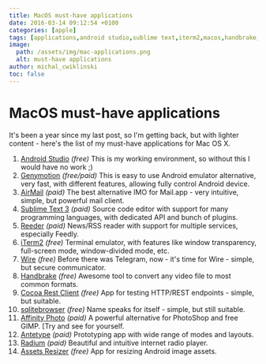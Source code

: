 ```yaml
---
title: MacOS must-have applications
date: 2016-03-14 09:12:54 +0100
categories: [apple]
tags: [applications,android studio,sublime text,iterm2,macos,handbrake,affinity photo,airmail,reeder,mac]
image:
  path: /assets/img/mac-applications.png
  alt: must-have applications
author: michal_cwiklinski
toc: false
---
```


# MacOS must-have applications

It's been a year since my last post, so I'm getting back, but with lighter content - here's the list of my must-have applications for Mac OS X.

1. [Android Studio](http://developer.android.com/tools/studio/index.html) _(free)_ This is my working environment, so without this I would have no work ;)
2. [Genymotion](https://www.genymotion.com/) _(free/paid)_ This is easy to use Android emulator alternative, very fast, with different features, allowing fully control Android device.
3. [AirMail](http://airmailapp.com/) _(paid)_ The best alternative IMO for Mail.app - very intuitive, simple, but powerful mail client.
4. [Sublime Text 3](https://www.sublimetext.com/3) _(paid)_ Source code editor with support for many programming languages, with dedicated API and bunch of plugins.
5. [Reeder](https://itunes.apple.com/us/app/reeder-3/id880001334) _(paid)_ News/RSS reader with support for multiple services, especially Feedly.
6. [iTerm2](https://www.iterm2.com/) _(free)_ Terminal emulator, with features like window transparency, full-screen mode, window-divided mode, etc.
7. [Wire](https://wire.com/) _(free)_ Before there was Telegram, now - it's time for Wire - simple, but secure communicator.
8. [Handbrake](https://handbrake.fr/) _(free)_ Awesome tool to convert any video file to most common formats.
9. [Cocoa Rest Client](https://github.com/mmattozzi/cocoa-rest-client/releases) _(free)_ App for testing HTTP/REST endpoints - simple, but suitable.
10. [sqlitebrowser](http://sqlitebrowser.org/) _(free)_ Name speaks for itself - simple, but still suitable.
11. [Affinity Photo](https://itunes.apple.com/us/app/affinity-photo/id824183456) _(paid)_ A powerful alternative for PhotoShop and free GIMP. [Try and see for yourself.
12. [Antetype](https://itunes.apple.com/us/app/antetype/id820188491) _(paid)_ Prototyping app with wide range of modes and layouts.
13. [Radium](https://itunes.apple.com/pl/app/radium-perfect-internet-radio/id597611879) _(paid)_ Beautiful and intuitive internet radio player.
14. [Assets Resizer](https://itunes.apple.com/us/app/asset-resizer-app-image-generator/id791032900) _(free)_ App for resizing Android image assets.